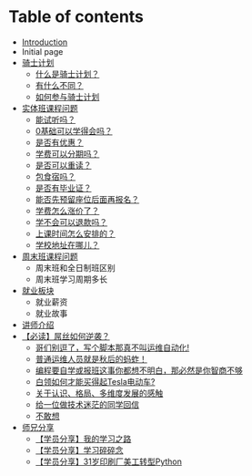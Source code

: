 # Table of contents

* [Introduction](README.md)
* Initial page
* [骑士计划](knight/README.md)
  * [什么是骑士计划？](knight/part01.md)
  * [有什么不同？](knight/part02.md)
  * [如何参与骑士计划](knight/part03.md)
* [实体班课程问题](shi-ti-ban-ke-cheng-wen-ti/README.md)
  * [能试听吗？](shi-ti-ban-ke-cheng-wen-ti/neng-shi-ting-ma.md)
  * [0基础可以学得会吗？](shi-ti-ban-ke-cheng-wen-ti/0-ji-chu-ke-yi-xue-de-hui-ma.md)
  * [是否有优惠？](shi-ti-ban-ke-cheng-wen-ti/shi-fou-you-you-hui.md)
  * [学费可以分期吗？](shi-ti-ban-ke-cheng-wen-ti/xue-fei-ke-yi-fen-qi-ma.md)
  * [是否可以重读？](shi-ti-ban-ke-cheng-wen-ti/shi-fou-ke-yi-zhong-du.md)
  * [包食宿吗？](shi-ti-ban-ke-cheng-wen-ti/bao-shi-su-ma.md)
  * [是否有毕业证？](shi-ti-ban-ke-cheng-wen-ti/shi-fou-you-bi-ye-zheng.md)
  * [能否先预留座位后面再报名？](shi-ti-ban-ke-cheng-wen-ti/neng-fou-xian-yu-liu-zuo-wei-hou-mian-zai-bao-ming.md)
  * [学费怎么涨价了？](shi-ti-ban-ke-cheng-wen-ti/xue-fei-zen-mo-zhang-jia-liao.md)
  * [学不会可以退款吗？](shi-ti-ban-ke-cheng-wen-ti/xue-bu-hui-ke-yi-tui-kuan-ma.md)
  * [上课时间怎么安排的？](shi-ti-ban-ke-cheng-wen-ti/shang-ke-shi-jian-zen-mo-an-pai-de.md)
  * [学校地址在哪儿？](shi-ti-ban-ke-cheng-wen-ti/xue-xiao-di-zhi-zai-na-er.md)
* [周末班课程问题](zhou-mo-ban-ke-cheng-wen-ti/README.md)
  * 周末班和全日制班区别
  * 周末班学习周期多长
* [就业板块](jiu-ye-ban-kuai/README.md)
  * 就业薪资
  * 就业故事
* [讲师介绍](jiang-shi-jie-shao.md)
* [【必读】屌丝如何逆袭？](bi-du-diao-si-ru-he-ni-xi/README.md)
  * [哥们别逗了，写个脚本那真不叫运维自动化!](bi-du-diao-si-ru-he-ni-xi/ge-men-bie-dou-liao-xie-ge-jiao-ben-na-zhen-bu-jiao-yun-wei-zi-dong-hua.md)
  * [普通运维人员就是秋后的蚂蚱！](bi-du-diao-si-ru-he-ni-xi/pu-tong-yun-wei-ren-yuan-jiu-shi-qiu-hou-de-ma-zha.md)
  * [编程要自学或报班这事你都想不明白，那必然是你智商不够](bi-du-diao-si-ru-he-ni-xi/bian-cheng-yao-zi-xue-huo-bao-ban-zhe-shi-ni-du-xiang-bu-ming-bai-na-bi-ran-shi-ni-zhi-shang-bu-gou.md)
  * [白领如何才能买得起Tesla电动车?](bi-du-diao-si-ru-he-ni-xi/bai-ling-ru-he-cai-neng-mai-de-qi-tesla-dian-dong-che.md)
  * [关于认识、格局、多维度发展的感触](bi-du-diao-si-ru-he-ni-xi/guan-yu-ren-shi-ge-ju-duo-wei-du-fa-zhan-de-gan-chu.md)
  * [给一位做技术迷茫的同学回信](bi-du-diao-si-ru-he-ni-xi/gei-yi-wei-zuo-ji-shu-mi-mang-de-tong-xue-hui-xin.md)
  * [不敢想](bi-du-diao-si-ru-he-ni-xi/bu-gan-xiang.md)
* [师兄分享](shi-xiong-fen-xiang/README.md)
  * [【学员分享】我的学习之路](shi-xiong-fen-xiang/xue-yuan-fen-xiang-wo-de-xue-xi-zhi-lu.md)
  * [【学员分享】学习碎碎念](shi-xiong-fen-xiang/xue-yuan-fen-xiang-xue-xi-sui-sui-nian.md)
  * [【学员分享】31岁印刷厂美工转型Python](shi-xiong-fen-xiang/xue-yuan-fen-xiang-31-sui-yin-shua-chang-mei-gong-zhuan-xing-python.md)
